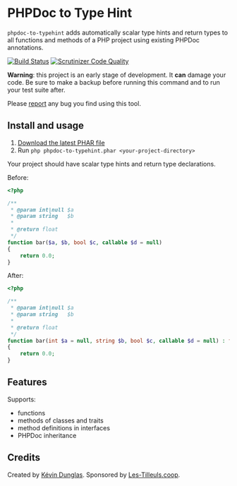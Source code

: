 # PHPDoc to Type Hint

`phpdoc-to-typehint` adds automatically scalar type hints and return types to all functions and methods of a PHP project
using existing PHPDoc annotations.

[![Build Status](https://travis-ci.org/dunglas/phpdoc-to-typehint.svg?branch=master)](https://travis-ci.org/dunglas/phpdoc-to-typehint)
[![Scrutinizer Code Quality](https://scrutinizer-ci.com/g/dunglas/phpdoc-to-typehint/badges/quality-score.png?b=master)](https://scrutinizer-ci.com/g/dunglas/phpdoc-to-typehint/?branch=master)

**Warning**: this project is an early stage of development. It **can** damage your code.
Be sure to make a backup before running this command and to run your test suite after.

Please [report](https://github.com/dunglas/phpdoc-to-typehint/issues) any bug you find using this tool.

## Install and usage

1. [Download the latest PHAR file](https://github.com/dunglas/phpdoc-to-typehint/releases)
2. Run `php phpdoc-to-typehint.phar <your-project-directory>`

Your project should have scalar type hints and return type declarations.

Before:

```php
<?php

/**
 * @param int|null $a
 * @param string   $b
 *
 * @return float
 */
function bar($a, $b, bool $c, callable $d = null)
{
    return 0.0;
}
```

After:

```php
<?php

/**
 * @param int|null $a
 * @param string   $b
 *
 * @return float
 */
function bar(int $a = null, string $b, bool $c, callable $d = null) : float
{
    return 0.0;
}
```

## Features

Supports:

* functions
* methods of classes and traits
* method definitions in interfaces
* PHPDoc inheritance

## Credits

Created by [Kévin Dunglas](https://dunglas.fr). Sponsored by [Les-Tilleuls.coop](https://les-tilleuls.coop).
